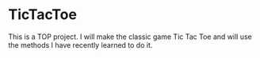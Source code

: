 # TicTacToe
This is a TOP project. I will make the classic game Tic Tac Toe and will use the methods I have recently learned to do it. 
